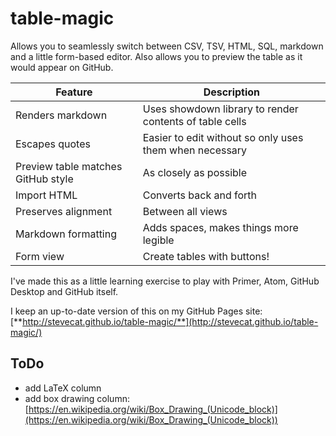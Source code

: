 # table-magic

Allows you to seamlessly switch between CSV, TSV, HTML, SQL, markdown and a little form-based editor. Also allows you to preview the table as it would appear on GitHub.

| Feature                            | Description                                             |
|------------------------------------|---------------------------------------------------------|
| Renders markdown                   | Uses showdown library to render contents of table cells |
| Escapes quotes                     | Easier to edit without so only uses them when necessary |
| Preview table matches GitHub style | As closely as possible                                  |
| Import HTML                        | Converts back and forth                                 |
| Preserves alignment                | Between all views                                       |
| Markdown formatting                | Adds spaces, makes things more legible                  |
| Form view                          | Create tables with buttons!                             |

I've made this as a little learning exercise to play with Primer, Atom, GitHub Desktop and GitHub itself.

I keep an up-to-date version of this on my GitHub Pages site: [**http://stevecat.github.io/table-magic/**](http://stevecat.github.io/table-magic/)

## ToDo
* add LaTeX column
* add box drawing column: [https://en.wikipedia.org/wiki/Box_Drawing_(Unicode_block)](https://en.wikipedia.org/wiki/Box_Drawing_(Unicode_block))
